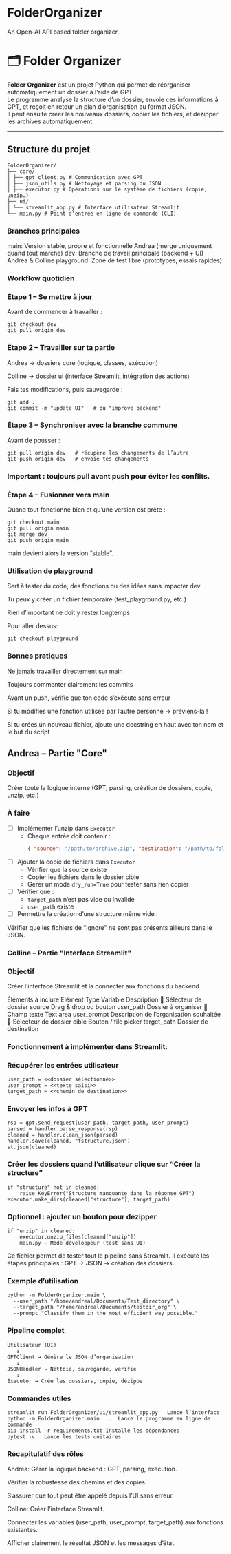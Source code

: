 # FolderOrganizer
An Open-AI API based folder organizer.

# 🗂️ Folder Organizer

**Folder Organizer** est un projet Python qui permet de réorganiser automatiquement un dossier à l’aide de GPT.  
Le programme analyse la structure d’un dossier, envoie ces informations à GPT, et reçoit en retour un plan d’organisation au format JSON.  
Il peut ensuite créer les nouveaux dossiers, copier les fichiers, et dézipper les archives automatiquement.

---

## Structure du projet
```
FolderOrganizer/
├── core/
│ ├── gpt_client.py # Communication avec GPT
│ ├── json_utils.py # Nettoyage et parsing du JSON
│ ├── executor.py # Opérations sur le système de fichiers (copie, unzip…)
├── ui/
│ └── streamlit_app.py # Interface utilisateur Streamlit
└── main.py # Point d’entrée en ligne de commande (CLI)
```

### Branches principales

main:	Version stable, propre et fonctionnelle	Andrea (merge uniquement quand tout marche)
dev:	Branche de travail principale (backend + UI)	Andrea & Colline
playground:	Zone de test libre (prototypes, essais rapides)	

### Workflow quotidien
### Étape 1 – Se mettre à jour

Avant de commencer à travailler :

```
git checkout dev
git pull origin dev
```

### Étape 2 – Travailler sur ta partie

Andrea → dossiers core (logique, classes, exécution)

Colline → dossier ui (interface Streamlit, intégration des actions)

Fais tes modifications, puis sauvegarde :
```
git add .
git commit -m "update UI"   # ou "improve backend"
```

### Étape 3 – Synchroniser avec la branche commune

Avant de pousser :
```
git pull origin dev   # récupère les changements de l’autre
git push origin dev   # envoie tes changements
```

### Important : toujours pull avant push pour éviter les conflits.

### Étape 4 – Fusionner vers main

Quand tout fonctionne bien et qu’une version est prête :
```
git checkout main
git pull origin main
git merge dev
git push origin main
```

main devient alors la version “stable”.

### Utilisation de playground

Sert à tester du code, des fonctions ou des idées sans impacter dev

Tu peux y créer un fichier temporaire (test_playground.py, etc.)

Rien d’important ne doit y rester longtemps

Pour aller dessus: 
```
git checkout playground 
```

### Bonnes pratiques

Ne jamais travailler directement sur main

Toujours commenter clairement les commits

Avant un push, vérifie que ton code s’exécute sans erreur

Si tu modifies une fonction utilisée par l’autre personne → préviens-la !

Si tu crées un nouveau fichier, ajoute une docstring en haut avec ton nom et le but du script

##  Andrea – Partie "Core"

### Objectif
Créer toute la logique interne (GPT, parsing, création de dossiers, copie, unzip, etc.)

### À faire
- [ ] Implémenter l’unzip dans `Executor`
  - Chaque entrée doit contenir :
    ```json
    { "source": "/path/to/archive.zip", "destination": "/path/to/folder" }
    ```
- [ ] Ajouter la copie de fichiers dans `Executor`
  - Vérifier que la source existe  
  - Copier les fichiers dans le dossier cible  
  - Gérer un mode `dry_run=True` pour tester sans rien copier
- [ ] Vérifier que :
  - `target_path` n’est pas vide ou invalide  
  - `user_path` existe
- [ ] Permettre la création d’une structure même vide :

 Vérifier que les fichiers de "ignore" ne sont pas présents ailleurs dans le JSON.

### Colline – Partie "Interface Streamlit"
###  Objectif
Créer l’interface Streamlit et la connecter aux fonctions du backend.

Éléments à inclure
Élément	                         Type	                Variable	 Description
📁 Sélecteur de dossier source	Drag & drop ou bouton	user_path	Dossier à organiser
💬 Champ texte	                Text area	            user_prompt	Description de l’organisation souhaitée
🎯 Sélecteur de dossier cible	Bouton / file picker	target_path	Dossier de destination

### Fonctionnement à implémenter dans Streamlit:

### Récupérer les entrées utilisateur

```
user_path = <<dossier sélectionné>>
user_prompt = <<texte saisi>>
target_path = <<chemin de destination>>
```

### Envoyer les infos à GPT
```
rsp = gpt.send_request(user_path, target_path, user_prompt)
parsed = handler.parse_response(rsp)
cleaned = handler.clean_json(parsed)
handler.save(cleaned, "fstructure.json")
st.json(cleaned)
```

### Créer les dossiers quand l’utilisateur clique sur “Créer la structure”
```
if "structure" not in cleaned:
    raise KeyError("Structure manquante dans la réponse GPT")
executor.make_dirs(cleaned["structure"], target_path)
```
### Optionnel : ajouter un bouton pour dézipper
```
if "unzip" in cleaned:
    executor.unzip_files(cleaned["unzip"])
    main.py – Mode développeur (test sans UI)
```

Ce fichier permet de tester tout le pipeline sans Streamlit.
Il exécute les étapes principales : GPT → JSON → création des dossiers.

### Exemple d’utilisation
```
python -m FolderOrganizer.main \
  --user_path "/home/andreal/Documents/Test_directory" \
  --target_path "/home/andreal/Documents/testdir_org" \
  --prompt "Classify them in the most efficient way possible."
```

### Pipeline complet
```
Utilisateur (UI)
   ↓
GPTClient → Génère le JSON d’organisation
   ↓
JSONHandler → Nettoie, sauvegarde, vérifie
   ↓
Executor → Crée les dossiers, copie, dézippe
```
### Commandes utiles
```
streamlit run FolderOrganizer/ui/streamlit_app.py	Lance l’interface
python -m FolderOrganizer.main ...	Lance le programme en ligne de commande
pip install -r requirements.txt	Installe les dépendances
pytest -v	Lance les tests unitaires
```
### Récapitulatif des rôles
Andrea:
Gérer la logique backend : GPT, parsing, exécution.

Vérifier la robustesse des chemins et des copies.

S’assurer que tout peut être appelé depuis l’UI sans erreur.

Colline:
Créer l’interface Streamlit.

Connecter les variables (user_path, user_prompt, target_path) aux fonctions existantes.

Afficher clairement le résultat JSON et les messages d’état.

